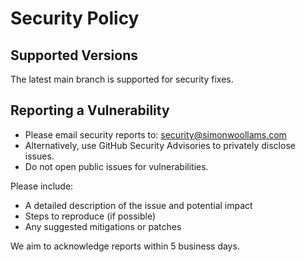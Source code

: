 # Security Policy

## Supported Versions

The latest main branch is supported for security fixes.

## Reporting a Vulnerability

- Please email security reports to: security@simonwoollams.com
- Alternatively, use GitHub Security Advisories to privately disclose issues.
- Do not open public issues for vulnerabilities.

Please include:
- A detailed description of the issue and potential impact
- Steps to reproduce (if possible)
- Any suggested mitigations or patches

We aim to acknowledge reports within 5 business days.

